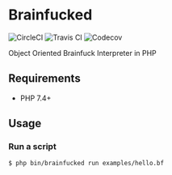 # Brainfucked

![CircleCI](https://img.shields.io/circleci/build/gh/siketyan/brainfucked?label=CircleCI&logo=CircleCI&style=for-the-badge)
![Travis CI](https://img.shields.io/travis/com/siketyan/brainfucked?label=Travis%20CI&logo=travis%20ci&logoColor=white&style=for-the-badge)
![Codecov](https://img.shields.io/codecov/c/gh/siketyan/brainfucked?logo=codecov&logoColor=white&style=for-the-badge)

Object Oriented Brainfuck Interpreter in PHP

## Requirements
- PHP 7.4+

## Usage
### Run a script
```console
$ php bin/brainfucked run examples/hello.bf
```
